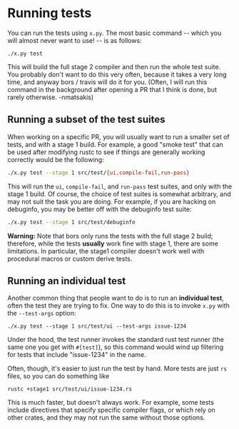 # Running tests

You can run the tests using `x.py`. The most basic command -- which
you will almost never want to use! -- is as follows:

```
./x.py test
```

This will build the full stage 2 compiler and then run the whole test
suite. You probably don't want to do this very often, because it takes
a very long time, and anyway bors / travis will do it for you. (Often,
I will run this command in the background after opening a PR that I
think is done, but rarely otherwise. -nmatsakis)

## Running a subset of the test suites

When working on a specific PR, you will usually want to run a smaller
set of tests, and with a stage 1 build. For example, a good "smoke
test" that can be used after modifying rustc to see if things are
generally working correctly would be the following:

```bash
./x.py test --stage 1 src/test/{ui,compile-fail,run-pass}
```

This will run the `ui`, `compile-fail`, and `run-pass` test suites, and
only with the stage 1 build. Of course, the choice of test suites is somewhat
arbitrary, and may not suit the task you are doing. For example, if you are hacking
on debuginfo, you may be better off with the debuginfo test suite:

```bash
./x.py test --stage 1 src/test/debuginfo
```

**Warning:** Note that bors only runs the tests with the full stage 2
build; therefore, while the tests **usually** work fine with stage 1,
there are some limitations. In particular, the stage1 compiler doesn't
work well with procedural macros or custom derive tests.

## Running an individual test

Another common thing that people want to do is to run an **individual
test**, often the test they are trying to fix. One way to do this is
to invoke `x.py` with the `--test-args` option:

```
./x.py test --stage 1 src/test/ui --test-args issue-1234
```

Under the hood, the test runner invokes the standard rust test runner
(the same one you get with `#[test]`), so this command would wind up
filtering for tests that include "issue-1234" in the name.

Often, though, it's easier to just run the test by hand. More tests are 
just `rs` files, so you can do something like

```
rustc +stage1 src/test/ui/issue-1234.rs
```

This is much faster, but doesn't always work. For example, some tests
include directives that specify specific compiler flags, or which rely
on other crates, and they may not run the same without those options.

